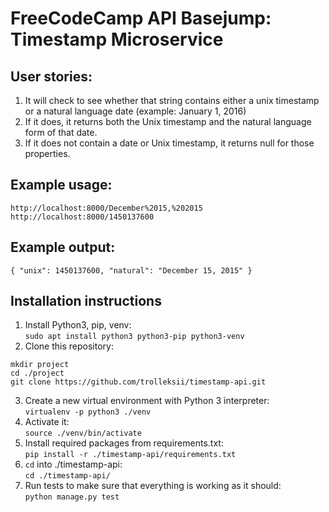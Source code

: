 # FreeCodeCamp API Basejump: Timestamp Microservice

## User stories:
1) It will check to see whether that string contains either a unix timestamp or a natural language date (example: January 1, 2016)
2) If it does, it returns both the Unix timestamp and the natural language form of that date.
3) If it does not contain a date or Unix timestamp, it returns null for those properties.

## Example usage:
`http://localhost:8000/December%2015,%202015`<br>
`http://localhost:8000/1450137600`

## Example output:
`{ "unix": 1450137600, "natural": "December 15, 2015" }`

## Installation instructions
1. Install Python3, pip, venv:<br>
`sudo apt install python3 python3-pip python3-venv`
2. Clone this repository:
```
mkdir project
cd ./project
git clone https://github.com/trolleksii/timestamp-api.git
```
3. Create a new virtual environment with Python 3 interpreter:<br>
 `virtualenv -p python3 ./venv`
4. Activate it:<br>
 `source ./venv/bin/activate`
5. Install required packages from requirements.txt:<br>
 `pip install -r ./timestamp-api/requirements.txt`
6. `cd` into ./timestamp-api:<br>
 `cd ./timestamp-api/`
7. Run tests to make sure that everything is working as it should:<br>
 `python manage.py test`

